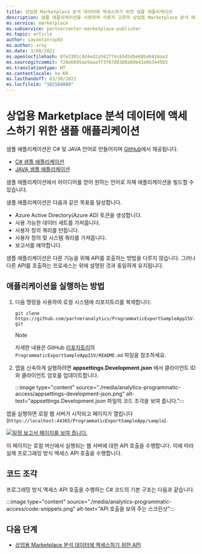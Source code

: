 ```yaml
---
title: 상업용 Marketplace 분석 데이터에 액세스하기 위한 샘플 애플리케이션
description: 샘플 애플리케이션을 사용하여 사용자 고유의 상업용 Marketplace 분석 애플리케이션을 빌드합니다.
ms.service: marketplace
ms.subservice: partnercenter-marketplace-publisher
ms.topic: article
author: sayantanroy83
ms.author: sroy
ms.date: 3/08/2021
ms.openlocfilehash: 8fe2301c4d4ed2a582774c65d5dbe68bab416aa3
ms.sourcegitcommit: f28ebb95ae9aaaff3f87d8388a09b41e0b3445b5
ms.translationtype: HT
ms.contentlocale: ko-KR
ms.lasthandoff: 03/30/2021
ms.locfileid: "102584080"
---
```

# <a name="sample-application-for-accessing-commercial-marketplace-analytics-data"></a>상업용 Marketplace 분석 데이터에 액세스하기 위한 샘플 애플리케이션

샘플 애플리케이션은 C# 및 JAVA 언어로 만들어지며 [GitHub](https://github.com/partneranalytics)에서 제공됩니다.

- [C# 샘플 애플리케이션](https://github.com/partneranalytics/ProgrammaticExportSampleAppISV)
- [JAVA 샘플 애플리케이션](https://github.com/partneranalytics/ProgrammaticExportSampleAppISV_Java)

샘플 애플리케이션에서 아이디어를 얻어 원하는 언어로 자체 애플리케이션을 빌드할 수 있습니다.

샘플 애플리케이션은 다음과 같은 목표를 달성합니다.

- Azure Active Directory(Azure AD) 토큰을 생성합니다.
- 사용 가능한 데이터 세트를 가져옵니다.
- 사용자 정의 쿼리를 만듭니다.
- 사용자 정의 및 시스템 쿼리를 가져옵니다.
- 보고서를 예약합니다.

샘플 애플리케이션은 다른 기능을 위해 API를 호출하는 방법을 다루지 않습니다. 그러나 다른 API를 호출하는 프로세스는 위에 설명된 것과 동일하게 유지됩니다.

## <a name="how-to-run-the-application"></a>애플리케이션을 실행하는 방법

1. 다음 명령을 사용하여 로컬 시스템에 리포지토리를 복제합니다.

    `git clone https://github.com/partneranalytics/ProgrammaticExportSampleAppISV.git`

    > [!NOTE]
    > 자세한 내용은 GitHub [리포지토리](https://github.com/partneranalytics/ProgrammaticExportSampleAppISV.git)의 `ProgrammaticExportSampleAppISV/README.md` 파일을 참조하세요.

1. 앱을 신속하게 실행하려면 **appsettings.Development.json** 에서 클라이언트 ID와 클라이언트 암호를 업데이트합니다.

    :::image type="content" source="./media/analytics-programmatic-access/appsettings-development-json.png" alt-text="appsettings.Development.json 파일의 코드 조각을 보여 줍니다.":::

앱을 실행하면 로컬 웹 서버가 시작되고 페이지가 열립니다(`https://localhost:44365/ProgrammaticExportSampleApp/sample`).

[![일정 보고서 페이지를 보여 줍니다.](./media/analytics-programmatic-access/schedule-report.png)](./media/analytics-programmatic-access/schedule-report.png#lightbox)

이 페이지는 로컬 머신에서 실행되는 웹 서버에 대한 API 호출을 수행합니다. 이에 따라 실제 프로그래밍 방식 액세스 API 호출을 수행합니다.

## <a name="code-snippets"></a>코드 조각

프로그래밍 방식 액세스 API 호출을 수행하는 C# 코드의 기본 구조는 다음과 같습니다.

:::image type="content" source="./media/analytics-programmatic-access/code-snippets.png" alt-text="API 호출을 보여 주는 스크린샷":::

## <a name="next-steps"></a>다음 단계

- [상업용 Marketplace 분석 데이터에 액세스하기 위한 API](analytics-available-apis.md)
